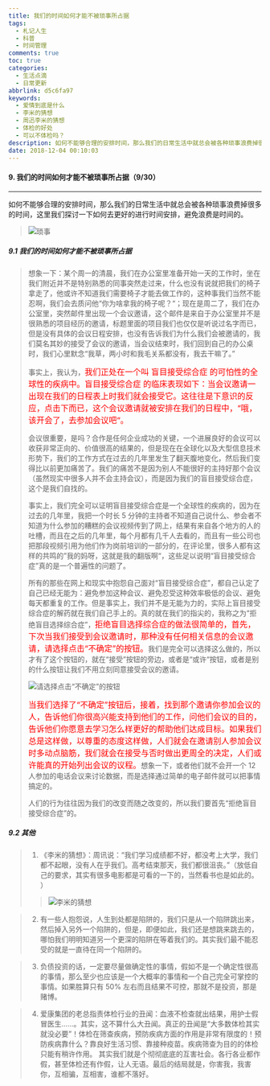 ```yaml
---
title: 我们的时间如何才能不被琐事所占据
tags:
  - 札记人生
  - 科普
  - 时间管理
comments: true
toc: true
categories:
  - 生活点滴
  - 日常更新
abbrlink: d5c6fa97
keywords:
  - 爱情到底是什么
  - 李米的猜想
  - 周迅李米的猜想
  - 体检的好处
  - 可以不体检吗？
description: 如何不能够合理的安排时间，那么我们的日常生活中就总会被各种琐事浪费掉很多的时间，这里我们探讨一下如何去更好的进行时间安排，避免浪费是时间的。
date: 2018-12-04 00:10:03
---
```

<script type="text/javascript" src="/js/src/bai.js"></script>

#### 9. 我们的时间如何才能不被琐事所占据（9/30）
---
如何不能够合理的安排时间，那么我们的日常生活中就总会被各种琐事浪费掉很多的时间，这里我们探讨一下如何去更好的进行时间安排，避免浪费是时间的。
>
> ![琐事](https://ws4.sinaimg.cn/large/006tNbRwgy1fxubsgaxvnj30k00bat9j.jpg)

##### 9.1 我们的时间如何才能不被琐事所占据
> 想象一下：某个周一的清晨，我们在办公室里准备开始一天的工作时，坐在我们附近并不是特别熟悉的同事突然走过来，什么也没有说就把我们的椅子拿走了，他或许不知道我们需要椅子才能去做工作的，这种事我们当然不能忍啊，我们会去质问他“你为啥拿我的椅子呢？“；现在是周二了，我们在办公室里，突然邮件里出现一个会议邀请，这个邮件是来自于办公室里并不是很熟悉的项目经历的邀请，标题里面的项目我们也仅仅是听说过名字而已，但是没有具体的会议日程安排，也没有告诉我们为什么我们会被邀请的，我们莫名其妙的接受了会议的邀请，当会议结束时，我们回到自己的办公桌时，我们心里默念“我草，两小时和我毛关系都没有，我去干嘛了。”
>
> 事实上，我认为，<font color="red" size=3>我们正处在一个叫 盲目接受综合症  的可怕性的全球性的疾病中。盲目接受综合症 的临床表现如下：当会议邀请一出现在我们的日程表上时我们就会接受它。这往往是下意识的反应，点击下而已，这个会议邀请就被安排在我们的日程中，“哦，该开会了，去参加会议吧“。</font>
>
> 会议很重要，是吗？合作是任何企业成功的关键，一个进展良好的会议可以收获非常正向的、价值很高的结果的，但是现在在全球化以及大型信息技术形势下，我们的工作方式在过去的几年里发生了翻天腹地变化，然后我们变得比以前更加痛苦了。我们的痛苦不是因为别人不能很好的主持好那个会议（虽然现实中很多人并不会主持会议），而是因为我们的盲目接受综合症，这个是我们自找的。
>
> 事实上，我们完全可以证明盲目接受综合症是一个全球性的疾病的，因为在过去的几年里，我把一个时长 5 分钟的主持者不知道自己说什么、参会者不知道为什么参加的糟糕的会议视频传到了网上，结果有来自各个地方的人的吐槽，而且在之后的几年里，每个月都有几千人去看的，而且有一些公司也把那段视频引用为他们作为岗前培训的一部分的，在评论里，很多人都有这样的共鸣的”我的妈呀，这就是我的翻版啊“，这些足以说明“盲目接受综合症”真的是一个普遍性的问题了。
>
> 所有的那些在网上和现实中抱怨自己面对“盲目接受综合症”，都自己认定了自己已经无能为：避免参加这种会议、避免忍受这种效率极低的会议、避免每天都重复的工作。但是事实上，我们并不是无能为力的，实际上盲目接受综合症的解药就在我们自己手上的。真的就在我们的指尖的，我称之为“拒绝盲目选择综合症”，<font color="red" size=3>拒绝盲目选择综合症的做法很简单的，首先，下次当我们接受到会议邀请时，那种没有任何相关信息的会议邀请，请选择点击“不确定”的按钮。</font>我们是完全可以选择这么做的，所以才有了这个按钮的，就在“接受”按钮的旁边，或者是“或许“按钮，或者是别的什么按钮让我们不用立刻同意接受会议的邀请。
>
>  ![请选择点击“不确定”的按钮](https://ws4.sinaimg.cn/large/006tNbRwgy1fxualmaawrj30le0g8t90.jpg)
>
> <font color="red" size=3>当我们选择了“不确定”按钮后，接着，找到那个邀请你参加会议的人，告诉他们你很高兴能支持到他们的工作，问他们会议的目的，告诉他们你愿意去学习怎么样更好的帮助他们达成目标。如果我们总是这样做，以尊重的态度这样做，人们就会在邀请别人参加会议时多动点脑筋，我们就会在接受与否时做出更周全的决定，人们或许能真的开始列出会议的议程。</font>想象一下，或者他们就不会开一个 12 人参加的电话会议来讨论数据，而是选择通过简单的电子邮件就可以把事情搞定的。
>
> 人们的行为往往因为我们的改变而随之改变的，所以我们要首先“拒绝盲目接受综合症”的。

##### 9.2 其他
> 1. 《李米的猜想》：周讯说：“我们学习成绩都不好，都没考上大学，我们都不起眼，没有人在乎我们。高考结束那天，我们都很沮丧。”（放低自己的要求，其实有很多电影都是可看的一下的，当然看书也是如此的。 ）
>>
>> ![李米的猜想](https://ws2.sinaimg.cn/large/006tNbRwgy1fxuajizuwoj30go0cq3yx.jpg)

> 2. 有一些人抱怨说，人生到处都是陷阱的，我们只是从一个陷阱跳出来，然后掉入另外一个陷阱的，但是，即便如此，我们还是想跳来跳去的，哪怕我们明明知道另一个更深的陷阱在等着我们的。其实我们最不能忍受的就是一直待在同一个陷阱的。

> 3. 负债投资的话，一定要尽量做确定性的事情，假如不是一个确定性很高的事情，那么至少也应该是一个大概率的事情和一个自己完全可掌控的事情。如果胜算只有 50% 左右而且结果不可控，那就不是投资，那是赌博。

> 4. 爱康集团的老总指责体检行业的丑闻：血液不检查就出结果，用护士假冒医生……。其实，这不算什么大丑闻。真正的丑闻是“大多数体检其实就没必要”！体检在筛查疾病，预防疾病方面的作用是非常有限度的！预防疾病靠什么？靠良好生活习惯、靠接种疫苗。疾病筛查为目的的体检只能有稍许作用。 其实我们就是个彻彻底底的互害社会。各行各业都作假，甚至体检还有作假，让人无语。最后的结局就是，你害我，我害你，互相骗，互相害，谁都不落好。

